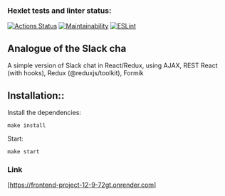### Hexlet tests and linter status:
[![Actions Status](https://github.com/velesfight/frontend-project-12/actions/workflows/hexlet-check.yml/badge.svg)](https://github.com/velesfight/frontend-project-12/actions)
[![Maintainability](https://api.codeclimate.com/v1/badges/b44f1a0563363d83ace7/maintainability)](https://codeclimate.com/github/velesfight/frontend-project-12/maintainability)
[![ESLint](https://github.com/velesfight/frontend-project-12/actions/workflows/linter.yml/badge.svg)](https://github.com/velesfight/frontend-project-12/actions/workflows/linter.yml)
## Analogue of the Slack cha
A simple version of Slack chat in React/Redux, using AJAX, REST React (with hooks), Redux (@reduxjs/toolkit), Formik

## Installation::
Install the dependencies:

```
make install
```
Start:
 ```
 make start
 ```
### Link
[https://frontend-project-12-9-72gt.onrender.com]
